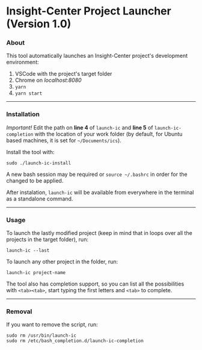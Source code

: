 # Insight-Center Project Launcher (Version 1.0)

### About

This tool automatically launches an Insight-Center project's development environment:

1. VSCode with the project's target folder
2. Chrome on _localhost:8080_
3. `yarn`
4. `yarn start`

---

### Installation

_Important!_ Edit the path on **line 4** of `launch-ic` and **line 5** of `launch-ic-completion` with the location of your work folder (by default, for Ubuntu based machines, it is set for `~/Documents/ics`).

Install the tool with:

```
sudo ./launch-ic-install
```

A new bash session may be required or `source ~/.bashrc` in order for the changed to be applied.

After instalation, `launch-ic` will be available from everywhere in the terminal as a standalone command.

---

### Usage

To launch the lastly modified project (keep in mind that in loops over all the projects in the target folder), run:

```
launch-ic --last
```

To launch any other project in the folder, run:

```
launch-ic project-name
```

The tool also has completion support, so you can list all the possibilities with `<tab><tab>`, start typing the first letters and `<tab>` to complete.

---

### Removal

If you want to remove the script, run:

```
sudo rm /usr/bin/launch-ic
sudo rm /etc/bash_completion.d/launch-ic-completion
```
